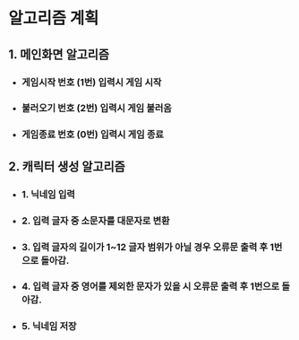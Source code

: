 # 알고리즘 계획
## 1. 메인화면 알고리즘
* ### 게임시작 번호 (1번) 입력시 게임 시작
* ### 불러오기 번호 (2번) 입력시 게임 불러옴
* ### 게임종료 번호 (0번) 입력시 게임 종료

## 2. 캐릭터 생성 알고리즘
* ### 1. 닉네임 입력
* ### 2. 입력 글자 중 소문자를 대문자로 변환
* ### 3. 입력 글자의 길이가 1~12 글자 범위가 아닐 경우 오류문 출력 후 1번으로 돌아감.
* ### 4. 입력 글자 중 영어를 제외한 문자가 있을 시 오류문 출력 후 1번으로 돌아감.
* ### 5. 닉네임 저장
